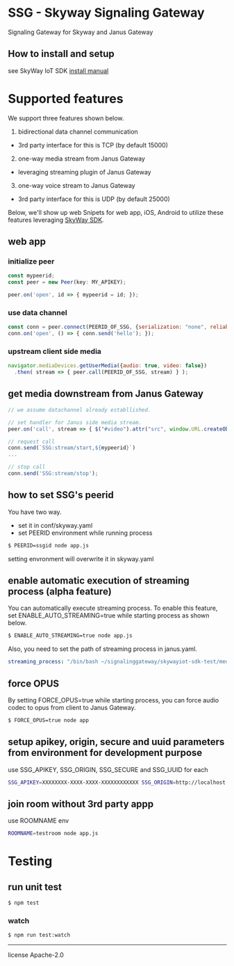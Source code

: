 # SSG - Skyway Signaling Gateway

Signaling Gateway for Skyway and Janus Gateway

## How to install and setup

see SkyWay IoT SDK [install manual](https://github.com/nttcom/skyway-iot-sdk/blob/master/docs/how_to_install.md)

# Supported features

We support three features shown below.

1. bidirectional data channel communication
  - 3rd party interface for this is TCP (by default 15000)
2. one-way media stream from Janus Gateway
  - leveraging streaming plugin of Janus Gateway
3. one-way voice stream to Janus Gateway
  - 3rd party interface for this is UDP (by default 25000)

Below, we'll show up web Snipets for web app, iOS, Android to utilize these features leveraging [SkyWay SDK](http://nttcom.github.io/skyway/en/index.html).

## web app

### initialize peer

```javascript
const mypeerid;
const peer = new Peer(key: MY_APIKEY);

peer.on('open', id => { mypeerid = id; });
```


### use data channel

```javascript
const conn = peer.connect(PEERID_OF_SSG, {serialization: "none", reliable: true});
conn.on('open', () => { conn.send('hello'); });
```

### upstream client side media

```javascript
navigator.mediaDevices.getUserMedia({audio: true, video: false})
  .then( stream => { peer.call(PEERID_OF_SSG, stream) } );
```

## get media downstream from Janus Gateway

```javascript
// we assume datachannel already establlished.

// set handler for Janus side media stream.
peer.on('call', stream => { $("#video").attr("src", window.URL.createObjectURL(stream) });

// request call
conn.send(`SSG:stream/start,${mypeerid}`)
...

// stop call
conn.send('SSG:stream/stop');
```

## how to set SSG's peerid

You have two way.

* set it in conf/skyway.yaml
* set PEERID environment while running process

```bash
$ PEERID=ssgid node app.js
```

setting envronment will overwrite it in skyway.yaml

## enable automatic execution of streaming process (alpha feature)

You can automatically execute streaming process. To enable this feature, set ENABLE_AUTO_STREAMING=true while starting process as shown below.

```bash
$ ENABLE_AUTO_STREAMING=true node app.js
```

Also, you need to set the path of streaming process in janus.yaml.

```janus.yaml
streaming_process: "/bin/bash ~/signalinggateway/skywayiot-sdk-test/media_streaming_transfer_test.sh"
```

## force OPUS

By setting FORCE_OPUS=true while starting process, you can force audio codec to opus from client to Janus Gateway.

```bash
$ FORCE_OPUS=true node app
```

## setup apikey, origin, secure and uuid parameters from environment for development purpose

use SSG_APIKEY, SSG_ORIGIN, SSG_SECURE and SSG_UUID for each

```bash
SSG_APIKEY=XXXXXXXX-XXXX-XXXX-XXXXXXXXXXXX SSG_ORIGIN=http://localhost SSG_UUID="test-uuid" node app.js
```

## join room without 3rd party appp

use ROOMNAME env

```bash
ROOMNAME=testroom node app.js
```

# Testing

## run unit test

```bash
$ npm test
```

### watch

```bash
$ npm run test:watch
```

---
license Apache-2.0
